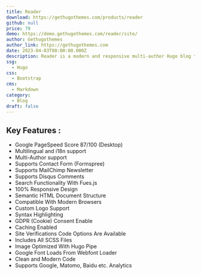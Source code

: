 ```yaml
---
title: Reader
download: https://gethugothemes.com/products/reader
github: null
price: 79
demo: https://demo.gethugothemes.com/reader/site/
author: Gethugothemes
author_link: https://gethugothemes.com
date: 2023-04-03T00:00:00.000Z
description: Reader is a modern and responsive multi-author Hugo blog theme. It is perfect for every blog type, but the color- and playful design make it perfect for food or fashion blogs.
ssg:
  - Hugo
css:
  - Bootstrap
cms:
  - Markdown
category:
  - Blog
draft: false
---
```



## Key Features :

- Google PageSpeed Score 87/100 (Desktop)
- Multilingual and i18n support
- Multi-Author support
- Supports Contact Form (Formspree)
- Supports MailChimp Newsletter
- Supports Disqus Comments
- Search Functionality With Fues.js
- 100% Responsive Design
- Semantic HTML Document Structure
- Compatible With Modern Browsers
- Custom Logo Support
- Syntax Highlighting
- GDPR (Cookie) Consent Enable
- Caching Enabled
- Site Verifications Code Options Are Available
- Includes All SCSS Files
- Image Optimized With Hugo Pipe
- Google Font Loads From Webfont Loader
- Clean and Modern Code
- Supports Google, Matomo, Baidu etc. Analytics
